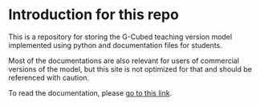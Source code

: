 
# Introduction for this repo
This is a repository for storing the G-Cubed teaching version model implemented using python and documentation files for students.

Most of the documentations are also relevant for users of commercial versions of the model, but this site is not optimized for that and should be referenced with caution.

To read the documentation, please [go to this link](https://lucid-wei.github.io/g-cubed_teaching_model/site_src).